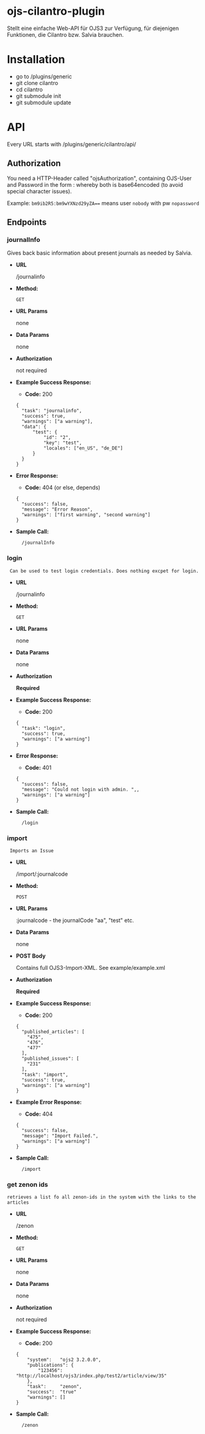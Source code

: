 # ojs-cilantro-plugin

Stellt eine einfache Web-API für OJS3 zur Verfügung, für diejenigen Funktionen, die Cilantro bzw. Salvia brauchen.

# Installation

* go to <ojs>/plugins/generic
* git clone <this> cilantro
* cd cilantro
* git submodule init
* git submodule update

# API

Every URL starts with <ojs-url>/plugins/generic/cilantro/api/

## Authorization

You need a HTTP-Header called "ojsAuthorization",
containing OJS-User and Password in the form
<username>:<password>
whereby both is base64encoded (to avoid special character issues).

Example: `bm9ib2R5:bm9wYXNzd29yZA==` means user `nobody` with pw `nopassword`

## Endpoints

### journalInfo

   Gives back basic information about present journals as needed by Salvia.
   
* **URL**
   
  /journalinfo
 
* **Method:**

  `GET`

* **URL Params**

  none

* **Data Params**

  none

* **Authorization**

  not required

* **Example Success Response:**

  * **Code:** 200  

  ```
  {  
    "task": "journalinfo",
    "success": true,  
    "warnings": ["a warning"],
    "data": {
        "test": {
            "id": "2",
            "key": "test",
            "locales": ["en_US", "de_DE"]
        }
    }    
  } 
  ```

* **Error Response:**

  * **Code:** 404 (or else, depends)  

  ```
  {
    "success": false,
    "message": "Error Reason",
    "warnings": ["first warning", "second warning"]
  }
  ```

* **Sample Call:**

  ```
    /journalInfo
  ```
  
### login
  
     Can be used to test login credentials. Does nothing excpet for login.
     
  * **URL**
     
    /journalinfo
   
  * **Method:**
  
    `GET`
  
  * **URL Params**
  
    none
  
  * **Data Params**
  
    none
  
  * **Authorization**
  
    **Required**
  
  * **Example Success Response:**
  
    * **Code:** 200  
  
    ```
    {  
      "task": "login",
      "success": true,  
      "warnings": ["a warning"]  
    } 
    ```
  
  * **Error Response:**
  
    * **Code:** 401
  
    ```
    {
      "success": false,
      "message": "Could not login with admin. ",,
      "warnings": ["a warning"]
    }
    ```
  
  * **Sample Call:**
  
    ```
      /login
    ```
    
### import
  
     Imports an Issue
     
  * **URL**
     
    /import/:journalcode
   
  * **Method:**
  
    `POST`
  
  * **URL Params**
  
    :journalcode - the journalCode "aa", "test" etc.
  
  * **Data Params**
  
    none
    
  * **POST Body**
  
    Contains full OJS3-Import-XML.
    See example/example.xml
  
  * **Authorization**
  
    **Required**
  
  * **Example Success Response:**
  
    * **Code:** 200  
  
    ```
    {  
      "published_articles": [
        "475",
        "476",
        "477"
      ],
      "published_issues": [
        "231"
      ],
      "task": "import",
      "success": true,
      "warnings": ["a warning"]  
    } 
    ```
  
  * **Example Error Response:**
  
    * **Code:** 404
  
    ```
    {
      "success": false,
      "message": "Import Failed.",
      "warnings": ["a warning"]
    }
    ```
  
  * **Sample Call:**
  
    ```
      /import
    ```

### get zenon ids

	retrieves a list fo all zenon-ids in the system with the links to the articles
	
 * **URL**
	 
	/zenon
   
  * **Method:**
  
	`GET`
  
  * **URL Params**
  
	none
  
  * **Data Params**
  
	none
  
  * **Authorization**
  
	not required
  
  * **Example Success Response:**
  
	* **Code:** 200  
  
	```
	{		
		"system":	"ojs2 3.2.0.0",
		"publications": {	
			"123456":	"http://localhost/ojs3/index.php/test2/article/view/35"
		},
		"task":		"zenon",
		"success":	"true"
		"warnings":	[]
	}
	```
  
  * **Sample Call:**
  
    ```
      /zenon
    ```
